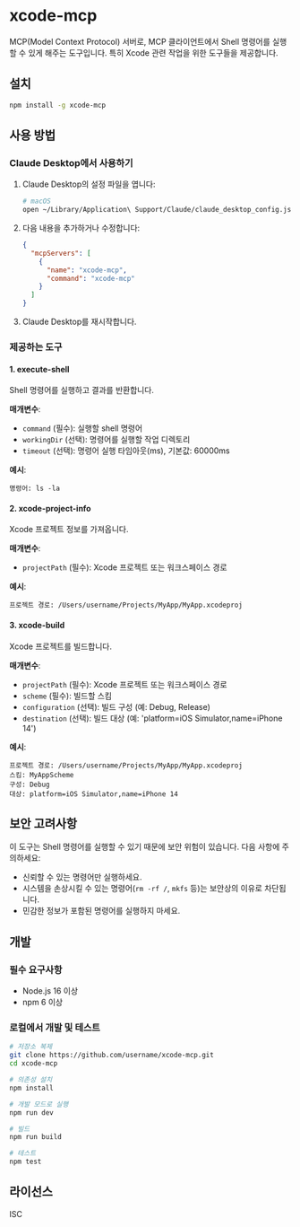 # xcode-mcp

MCP(Model Context Protocol) 서버로, MCP 클라이언트에서 Shell 명령어를 실행할 수 있게 해주는 도구입니다. 특히 Xcode 관련 작업을 위한 도구들을 제공합니다.

## 설치

```bash
npm install -g xcode-mcp
```

## 사용 방법

### Claude Desktop에서 사용하기

1. Claude Desktop의 설정 파일을 엽니다:
   ```bash
   # macOS
   open ~/Library/Application\ Support/Claude/claude_desktop_config.json
   ```

2. 다음 내용을 추가하거나 수정합니다:
   ```json
   {
     "mcpServers": [
       {
         "name": "xcode-mcp",
         "command": "xcode-mcp"
       }
     ]
   }
   ```

3. Claude Desktop를 재시작합니다.

### 제공하는 도구

#### 1. execute-shell

Shell 명령어를 실행하고 결과를 반환합니다.

**매개변수**:
- `command` (필수): 실행할 shell 명령어
- `workingDir` (선택): 명령어를 실행할 작업 디렉토리
- `timeout` (선택): 명령어 실행 타임아웃(ms), 기본값: 60000ms

**예시**:
```
명령어: ls -la
```

#### 2. xcode-project-info

Xcode 프로젝트 정보를 가져옵니다.

**매개변수**:
- `projectPath` (필수): Xcode 프로젝트 또는 워크스페이스 경로

**예시**:
```
프로젝트 경로: /Users/username/Projects/MyApp/MyApp.xcodeproj
```

#### 3. xcode-build

Xcode 프로젝트를 빌드합니다.

**매개변수**:
- `projectPath` (필수): Xcode 프로젝트 또는 워크스페이스 경로
- `scheme` (필수): 빌드할 스킴
- `configuration` (선택): 빌드 구성 (예: Debug, Release)
- `destination` (선택): 빌드 대상 (예: 'platform=iOS Simulator,name=iPhone 14')

**예시**:
```
프로젝트 경로: /Users/username/Projects/MyApp/MyApp.xcodeproj
스킴: MyAppScheme
구성: Debug
대상: platform=iOS Simulator,name=iPhone 14
```

## 보안 고려사항

이 도구는 Shell 명령어를 실행할 수 있기 때문에 보안 위험이 있습니다. 다음 사항에 주의하세요:

- 신뢰할 수 있는 명령어만 실행하세요.
- 시스템을 손상시킬 수 있는 명령어(`rm -rf /`, `mkfs` 등)는 보안상의 이유로 차단됩니다.
- 민감한 정보가 포함된 명령어를 실행하지 마세요.

## 개발

### 필수 요구사항

- Node.js 16 이상
- npm 6 이상

### 로컬에서 개발 및 테스트

```bash
# 저장소 복제
git clone https://github.com/username/xcode-mcp.git
cd xcode-mcp

# 의존성 설치
npm install

# 개발 모드로 실행
npm run dev

# 빌드
npm run build

# 테스트
npm test
```

## 라이선스

ISC
